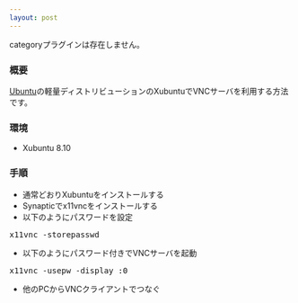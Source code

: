 ```yaml
---
layout: post
---
```

<p><span class="error">categoryプラグインは存在しません。</span></p>
<h3>概要</h3>
<p><a href="http://www.ubuntu.com/">Ubuntu</a>の軽量ディストリビューションのXubuntuでVNCサーバを利用する方法です。</p>
<h3>環境</h3>
<ul>
<li>Xubuntu 8.10</li>
</ul>
<h3>手順</h3>
<ul>
<li>通常どおりXubuntuをインストールする</li>
<li>Synapticでx11vncをインストールする</li>
<li>以下のようにパスワードを設定</li>
</ul>
<pre>x11vnc -storepasswd
</pre>
<ul>
<li>以下のようにパスワード付きでVNCサーバを起動</li>
</ul>
<pre>x11vnc -usepw -display :0
</pre>
<ul>
<li>他のPCからVNCクライアントでつなぐ</li>
</ul>
